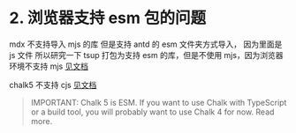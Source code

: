 # 2. 浏览器支持 esm 包的问题

mdx 不支持导入 mjs 的库
但是支持 antd 的 esm 文件夹方式导入，
因为里面是 js 文件
所以研究一下 tsup 打包为支持 esm 的库，但是不使用 mjs，因为浏览器环境不支持 mjs
[见文档](https://tsup.egoist.dev/#output-extension)

chalk5 不支持 cjs
[见文档](https://github.com/chalk/chalk)

> IMPORTANT: Chalk 5 is ESM. If you want to use Chalk with TypeScript or a build tool, you will probably want to use Chalk 4 for now. Read more.
